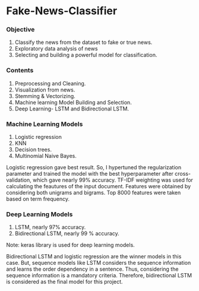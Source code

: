 # **Fake-News-Classifier**

### **Objective**
1. Classify the news from the dataset to fake or true news.
2. Exploratory data analysis of news
3. Selecting and building a powerful model for classification.

### **Contents**
1. Preprocessing and Cleaning.
2. Visualization from news.
3. Stemming & Vectorizing.
4. Machine learning Model Building and Selection.
5. Deep Learning- LSTM and Bidirectional LSTM.

### **Machine Learning Models**
1. Logistic regression
2. KNN
3. Decision trees.
4. Multinomial Naive Bayes.

Logistic regression gave best result. So, I hypertuned the regularization parameter and trained the model with the best hyperparameter after cross-validation, which gave nearly 99% accuracy. TF-IDF weighting was used for calculating the feautures of the input document. Features were obtained by considering both unigrams and bigrams. Top 8000 features were taken based on term frequency.

### **Deep Learning Models**
1. LSTM, nearly 97% accuracy.
2. Bidirectional LSTM, nearly 99 % accuracy.

Note: keras library is used for deep learning models.

Bidirectional LSTM and logistic regression are the winner models in this case. But, sequence models like LSTM considers the sequence information and learns the order dependency in a sentence. Thus, considering the sequence information is a mandatory criteria. Therefore, bidirectional LSTM is considered as the final model for this project.

